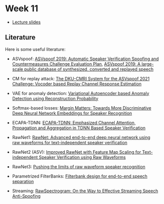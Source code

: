 # Week 11

* [Lecture slides](https://docs.google.com/presentation/d/11hx6KVMGDvOja_In3OfV5zgz9xAoXcsAgxaSJZJ5JeM/edit?usp=sharing)

## Literature

Here is some useful literature:

* ASVspoof: [ASVspoof 2019: Automatic Speaker Verification Spoofing and Countermeasures Challenge Evaluation Plan](https://www.asvspoof.org/asvspoof2019/asvspoof2019_evaluation_plan.pdf), [ASVspoof 2019: A large-scale public database of synthesized, converted and replayed speech](https://arxiv.org/pdf/1911.01601.pdf)

* CM for replay attack: [The DKU-CMRI System for the ASVspoof 2021 Challenge: Vocoder based Replay Channel Response Estimation](https://www.isca-speech.org/archive/pdfs/asvspoof_2021/wang21_asvspoof.pdf)

* VAE for anomaly detection: [Variational Autoencoder based Anomaly Detection using Reconstruction Probability](http://dm.snu.ac.kr/static/docs/TR/SNUDM-TR-2015-03.pdf)

* Softmax-based losses: [Margin Matters: Towards More Discriminative Deep Neural Network Embeddings for Speaker Recognition](https://arxiv.org/pdf/1906.07317.pdf)

* ECAPA-TDNN: [ECAPA-TDNN: Emphasized Channel Attention, Propagation and Aggregation in TDNN Based Speaker Verification](https://arxiv.org/pdf/2005.07143.pdf)

* RawNet1: [RawNet: Advanced end-to-end deep neural network using raw waveforms for text-independent speaker verification](https://arxiv.org/abs/1904.08104)

* RawNet2 (ASV): [Improved RawNet with Feature Map Scaling for Text-independent Speaker Verification using Raw Waveforms](https://arxiv.org/abs/2004.00526)

* RawNet3: [Pushing the limits of raw waveform speaker recognition](https://arxiv.org/abs/2203.08488)

* Parametrized FilterBanks: [Filterbank design for end-to-end speech separation](https://arxiv.org/abs/1910.10400)

* Streaming: [RawSpectrogram: On the Way to Effective Streaming Speech Anti-Spoofing](https://ieeexplore.ieee.org/document/10271307)
